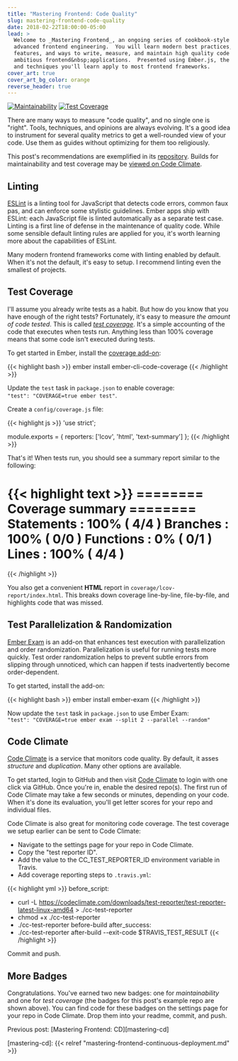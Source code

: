 ```yaml
---
title: "Mastering Frontend: Code Quality"
slug: mastering-frontend-code-quality
date: 2018-02-22T18:00:00-05:00
lead: >
  Welcome to _Mastering Frontend_, an ongoing series of cookbook-style posts for
  advanced frontend engineering.  You will learn modern best practices, advanced
  features, and ways to write, measure, and maintain high quality code for
  ambitious frontend&nbsp;applications.  Presented using Ember.js, the tools
  and techniques you'll learn apply to most frontend frameworks.
cover_art: true
cover_art_bg_color: orange
reverse_header: true
---
```


[![Maintainability](https://api.codeclimate.com/v1/badges/82fd8fc0f289f1f04eb1/maintainability)](https://codeclimate.com/github/randallmorey/mastering-frontend-code-quality/maintainability)
[![Test Coverage](https://api.codeclimate.com/v1/badges/82fd8fc0f289f1f04eb1/test_coverage)](https://codeclimate.com/github/randallmorey/mastering-frontend-code-quality/test_coverage)

There are many ways to measure "code quality", and no single one is "right".
Tools, techniques, and opinions are always evolving.  It's a good idea to
instrument for several quality metrics to get a well-rounded view of
your code.  Use them as guides without optimizing for them too religiously.

This post's recommendations are exemplified in its
[repository][repo].  Builds for maintainability and test coverage may be
[viewed on Code Climate][code-climate-repo].


## Linting

[ESLint][eslint] is a linting tool for JavaScript that detects code errors,
common faux pas, and can enforce some stylistic guidelines.  Ember apps ship
with ESLint:  each JavaScript file is linted automatically as a separate test
case.  Linting is a first line of defense in the maintenance of quality code.
While some sensible default linting rules are applied for you, it's worth
learning more about the capabilities of ESLint.

Many modern frontend frameworks come with linting enabled by default.  When it's
not the default, it's easy to setup.  I recommend linting even the smallest
of projects.


## Test Coverage

I'll assume you already write tests as a habit.  But how do you know that
you have enough of the right tests?  Fortunately, it's easy to measure
_the amount of code tested_.  This is called [*test coverage*][test-coverage].
It's a simple accounting of the code that executes when tests run.  Anything
less than 100% coverage means that some code isn't executed during tests.

To get started in Ember, install the [coverage add-on][ember-cli-code-coverage]:

{{< highlight bash >}}
ember install ember-cli-code-coverage
{{< /highlight >}}

Update the `test` task in `package.json` to  enable coverage:<br>
`"test": "COVERAGE=true ember test"`.

Create a `config/coverage.js` file:

{{< highlight js >}}
'use strict';

module.exports = {
  reporters: ['lcov', 'html', 'text-summary']
};
{{< /highlight >}}

That's it!  When tests run, you should see a summary report similar to
the following:

{{< highlight text >}}
======== Coverage summary ========
Statements   : 100% ( 4/4 )
Branches     : 100% ( 0/0 )
Functions    : 0% ( 0/1 )
Lines        : 100% ( 4/4 )
==================================
{{< /highlight >}}

You also get a convenient **HTML** report in `coverage/lcov-report/index.html`.
This breaks down coverage line-by-line, file-by-file, and highlights code
that was missed.


## Test Parallelization &amp; Randomization

[Ember Exam][ember-exam] is an add-on that enhances test execution with
parallelization and order randomization.  Parallelization is useful for running
tests more quickly.  Test order randomization helps to prevent subtle errors
from slipping through unnoticed, which can happen if tests inadvertently become
order-dependent.

To get started, install the add-on:

{{< highlight bash >}}
ember install ember-exam
{{< /highlight >}}

Now update the `test` task in `package.json` to use Ember Exam:<br>
`"test": "COVERAGE=true ember exam --split 2 --parallel --random"`


## Code Climate

[Code Climate][code-climate] is a service that monitors code quality.  By
default, it asses _structure_ and _duplication_.  Many other options are
available.

To get started, login to GitHub and then visit [Code Climate][code-climate] to
login with one click via GitHub.  Once you're in, enable the desired repo(s).
The first run of Code Climate may take a few seconds or minutes, depending on
your code.  When it's done its evaluation, you'll get letter scores for your
repo and individual files.

Code Climate is also great for monitoring code coverage.  The test coverage we
setup earlier can be sent to Code Climate:

- Navigate to the settings page for your repo in Code Climate.
- Copy the "test reporter ID".
- Add the value to the CC_TEST_REPORTER_ID environment variable in Travis.
- Add coverage reporting steps to `.travis.yml`:

{{< highlight yml >}}
before_script:
  - curl -L https://codeclimate.com/downloads/test-reporter/test-reporter-latest-linux-amd64 > ./cc-test-reporter
  - chmod +x ./cc-test-reporter
  - ./cc-test-reporter before-build
after_success:
  - ./cc-test-reporter after-build --exit-code $TRAVIS_TEST_RESULT
{{< /highlight >}}

Commit and push.


## More Badges

Congratulations.  You've earned two new badges:  one for _maintainability_ and
one for _test coverage_ (the badges for this post's example repo are shown
above).  You can find code for these badges on the settings page for your repo
in Code Climate.  Drop them into your readme, commit, and push.


Previous post:  [Mastering Frontend: CD][mastering-cd]


[repo]: https://github.com/randallmorey/mastering-frontend-code-quality
[code-climate-repo]: https://codeclimate.com/github/randallmorey/mastering-frontend-code-quality
[eslint]: https://eslint.org
[test-coverage]: https://en.wikipedia.org/wiki/Code_coverage
[ember-cli-code-coverage]: https://github.com/kategengler/ember-cli-code-coverage
[ember-exam]: https://github.com/trentmwillis/ember-exam
[code-climate]: https://codeclimate.com/

[mastering-cd]: {{< relref "mastering-frontend-continuous-deployment.md" >}}
